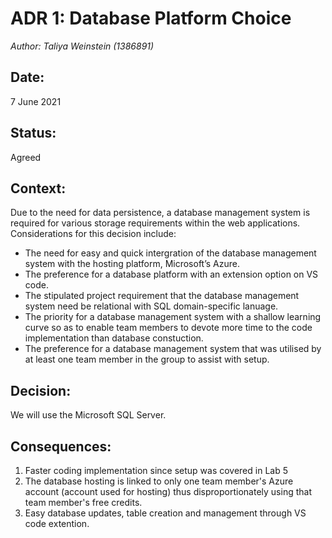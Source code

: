 # ADR 1: Database Platform Choice  
_Author: Taliya Weinstein (1386891)_

## Date: 
7 June 2021


## Status: 
Agreed 

## Context: 
Due to the need for data persistence, a database management system is required for various storage requirements within the web applications. Considerations for this decision include: 

* The need for easy and quick intergration of the database management system with the hosting platform, Microsoft’s Azure.
* The preference for a database platform with an extension option on VS code.
* The stipulated project requirement that the database management system need be relational with SQL domain-specific lanuage. 
* The priority for a database management system with a shallow learning curve so as to enable team members to devote more time to the code implementation than database constuction.
*  The preference for a database management system that was utilised by at least one team member in the group to assist with setup.


## Decision:
We will use the Microsoft SQL Server.


## Consequences:
1. Faster coding implementation since setup was covered in Lab 5
2. The database hosting is linked to only one team member's Azure account (account used for hosting) thus disproportionately using that team member's free credits.
3. Easy database updates, table creation and management through VS code extention. 


